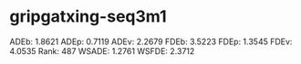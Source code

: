 # gripgatxing-seq3m1

ADEb: 1.8621
ADEp: 0.7119
ADEv: 2.2679
FDEb: 3.5223
FDEp: 1.3545
FDEv: 4.0535
Rank: 487
WSADE: 1.2761
WSFDE: 2.3712